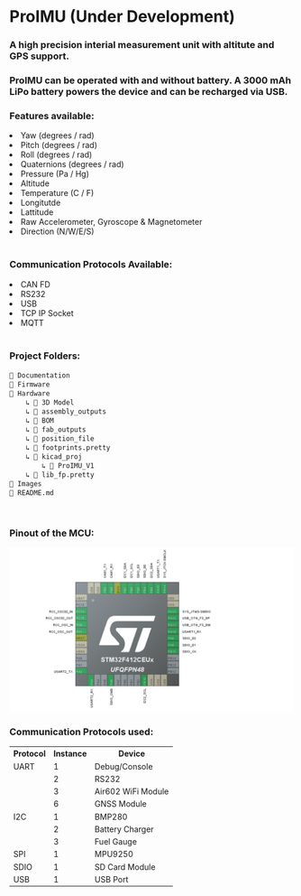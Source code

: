 # ProIMU (Under Development)
### A high precision interial measurement unit with altitute and GPS support.

### ProIMU can be operated with and without battery. A 3000 mAh LiPo battery powers the device and can be recharged via USB.

### Features available: 
<li>Yaw  (degrees / rad)</li>
<li>Pitch  (degrees / rad)</li>
<li>Roll   (degrees / rad)</li>
<li>Quaternions (degrees / rad)</li>
<li>Pressure (Pa / Hg)</li>
<li>Altitude </li>
<li>Temperature (C / F) </li>
<li>Longitutde </li>
<li>Lattitude </li>
<li>Raw Accelerometer, Gyroscope & Magnetometer </li>
<li>Direction (N/W/E/S) </li>
</br>

### Communication Protocols Available:

<li>CAN FD</li>
<li>RS232</li>
<li>USB</li>
<li>TCP IP Socket</li>
<li>MQTT</li>
</br>


### Project Folders:

    📁 Documentation
    📁 Firmware
    📁 Hardware
        ↳ 📁 3D Model
        ↳ 📁 assembly_outputs
        ↳ 📁 BOM
        ↳ 📁 fab_outputs
        ↳ 📁 position_file
        ↳ 📁 footprints.pretty
        ↳ 📁 kicad_proj
            ↳ 📁 ProIMU_V1
        ↳ 📁 lib_fp.pretty
    📁 Images
    📄 README.md

</br>

### Pinout of the MCU:
<img src="Images/Pinout.png">

</br>

### Communication Protocols used:

<table>
    <tr>
        <th> Protocol
        <th> Instance
        <th> Device
    </tr>
        <tr>
        <td> UART
        <td> 1
        <td> Debug/Console
    </tr>
    <tr>
        <td> 
        <td> 2
        <td> RS232
    </tr>
    <tr>
        <td> 
        <td> 3
        <td> Air602 WiFi Module
    </tr>
    <tr>
        <td> 
        <td> 6
        <td> GNSS Module
    </tr>
    <tr>
        <td> I2C
        <td> 1
        <td> BMP280
    </tr>
    <tr>
        <td> 
        <td> 2
        <td> Battery Charger
    </tr>
        <tr>
        <td> 
        <td> 3
        <td> Fuel Gauge
    </tr>
    </tr>
    <tr>
        <td> SPI
        <td> 1
        <td> MPU9250
    </tr>
    <tr>
        <td> SDIO
        <td> 1
        <td> SD Card Module
    </tr>
    <tr>
        <td> USB 
        <td> 1
        <td> USB Port
    </tr>
</table>
</br>




